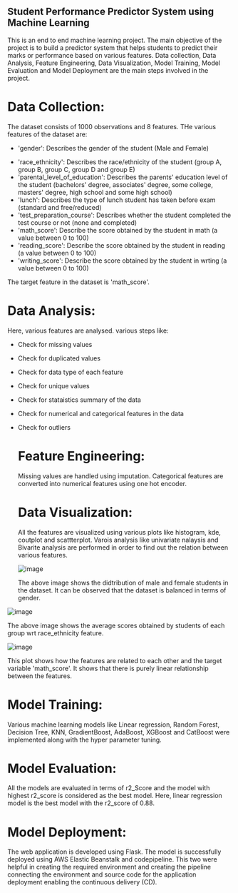 ## Student Performance Predictor System using Machine Learning

This is an end to end machine learning project. The main objective of the project is to build a predictor system that helps students to predict their marks or performance based on various features.
Data collection, Data Analysis, Feature Engineering, Data Visualization, Model Training, Model Evaluation and Model Deployment are the main steps involved in the project.

# Data Collection:

The dataset consists of 1000 observations and 8 features. THe various features of the dataset are:
 - 'gender': Describes the gender of the student (Male and Female)
* 'race_ethnicity': Describes the race/ethnicity of the student (group A, group B, group C, group D and group E)
* 'parental_level_of_education': Describes the parents' education level of the student (bachelors' degree, associates' degree, some college, masters' degree, high school and some high school)
* 'lunch': Describes the type of lunch student has taken before exam (standard and free/reduced)
* 'test_preparation_course': Describes whether the student completed the test course or not (none and completed)
* 'math_score': Describe the score obtained by the student in math (a value between 0 to 100)
* 'reading_score': Describe the score obtained by the student in reading (a value between 0 to 100)
* 'writing_score': Describe the score obtained by the student in wrting (a value between 0 to 100)

The target feature in the dataset is 'math_score'.

# Data Analysis:

Here, various features are analysed. various steps like:

* Check for missing values
* Check for duplicated values
* Check for data type of each feature
* Check for unique values
* Check for stataistics summary of the data
* Check for numerical and categorical features in the data
* Check for outliers

  # Feature Engineering:

  Missing values are handled using imputation. Categorical features are converted into numerical features using one hot encoder.

  # Data Visualization:

  All the features are visualized using various plots like histogram, kde, coutplot and scattterplot. Varois analysis like univariate nalaysis and Bivarite analysis are performed  in order to find out the relation between various features.

  ![image](https://github.com/SaiShivani91/projectml/assets/167123523/36006f2c-b856-496b-883c-61feaf61ddff "Distribution of Female and Male")

  The above image shows the didtribution of male and female students in the dataset. It can be observed that the dataset is balanced in terms of gender.

![image](https://github.com/SaiShivani91/projectml/assets/167123523/70d94bac-19e7-49c0-9133-1b9a20c1f0ac)

The above image shows the average scores obtained by students of each group wrt race_ethnicity feature.

![image](https://github.com/SaiShivani91/projectml/assets/167123523/68245fae-62f2-4a62-b2da-47896e21ae4d)

This plot shows how the features are related to each other and the target variable 'math_score'. It shows that there is purely linear relationship between the features.

# Model Training:

Various machine learning models like Linear regression, Random Forest, Decision Tree, KNN, GradientBoost, AdaBoost, XGBoost and CatBoost were implemented along with the hyper parameter tuning. 

# Model Evaluation:

All the models are evaluated in terms of r2_Score and the model with highest r2_score is considered as the best model. Here, linear regression model is the best model with the r2_score of 0.88.

# Model Deployment:

The web application is developed using Flask. The model is successfully deployed using AWS Elastic Beanstalk and codepipeline. This two were helpful in creating the required environment and creating the pipeline connecting the environment and source code for the application deployment enabling the continuous delivery (CD).


  


  

  


